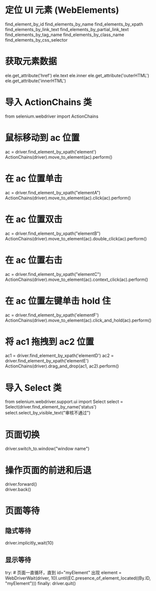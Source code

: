 # 定位 UI 元素 (WebElements)

find_element_by_id
find_elements_by_name
find_elements_by_xpath
find_elements_by_link_text
find_elements_by_partial_link_text
find_elements_by_tag_name
find_elements_by_class_name
find_elements_by_css_selector

# 获取元素数据

ele.get_attribute('href')
ele.text
ele.inner
ele.get_attribute('outerHTML')
ele.get_attribute('innerHTML')

# 导入 ActionChains 类

from selenium.webdriver import ActionChains

# 鼠标移动到 ac 位置

ac = driver.find_element_by_xpath('element')
ActionChains(driver).move_to_element(ac).perform()

# 在 ac 位置单击

ac = driver.find_element_by_xpath("elementA")
ActionChains(driver).move_to_element(ac).click(ac).perform()

# 在 ac 位置双击

ac = driver.find_element_by_xpath("elementB")
ActionChains(driver).move_to_element(ac).double_click(ac).perform()

# 在 ac 位置右击

ac = driver.find_element_by_xpath("elementC")
ActionChains(driver).move_to_element(ac).context_click(ac).perform()

# 在 ac 位置左键单击 hold 住

ac = driver.find_element_by_xpath('elementF')
ActionChains(driver).move_to_element(ac).click_and_hold(ac).perform()

# 将 ac1 拖拽到 ac2 位置

ac1 = driver.find_element_by_xpath('elementD')
ac2 = driver.find_element_by_xpath('elementE')
ActionChains(driver).drag_and_drop(ac1, ac2).perform()

# 导入 Select 类

from selenium.webdriver.support.ui import Select
select = Select(driver.find_element_by_name('status')
select.select_by_visible_text("审核不通过")

# 页面切换

driver.switch_to.window("window name")

# 操作页面的前进和后退

driver.forward()  
driver.back()

# 页面等待

## 隐式等待

driver.implicitly_wait(10)

## 显示等待

try: # 页面一直循环，直到 id="myElement" 出现
element = WebDriverWait(driver, 10).until(EC.presence_of_element_located((By.ID, "myElement")))
finally:
driver.quit()
